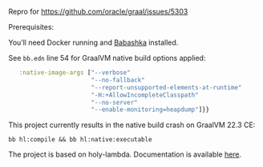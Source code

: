 
Repro for https://github.com/oracle/graal/issues/5303

Prerequisites:

You’ll need Docker running and [Babashka](https://github.com/babashka/babashka) installed.

See `bb.edn` line 54 for GraalVM native build options applied:

```clojure
   :native-image-args ["--verbose"
                       "--no-fallback"
                       "--report-unsupported-elements-at-runtime"
                       "-H:+AllowIncompleteClasspath"
                       "--no-server"
                       "--enable-monitoring=heapdump"]}}
```

This project currently results in the native build crash on GraalVM 22.3 CE:

```
bb hl:compile && bb hl:native:executable
```


The project is based on holy-lambda. Documentation is available [here](https://fierycod.github.io/holy-lambda).

